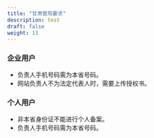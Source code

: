 ```yaml
---
title: "甘肃管局要求"
description: test
draft: false
weight: 13
---
```




### 企业用户

- 负责人手机号码需为本省号码。
- 网站负责人不为法定代表人时，需要上传授权书。

### 个人用户

- 非本省身份证不能进行个人备案。
- 负责人手机号码需为本省号码。

